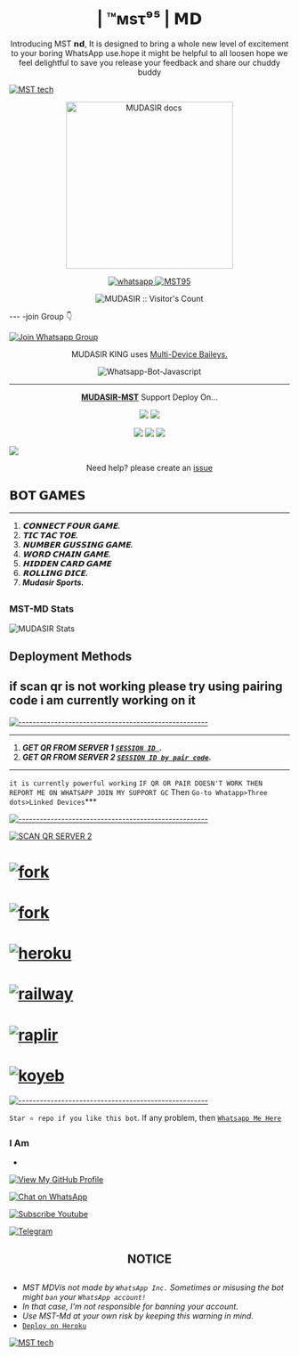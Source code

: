 

<h1 align="center"> | ™мѕτ⁹⁵ | 𝗠𝗗</h1> 
<p align="center"> Introducing MST 𝗻𝗱, It is designed to bring a whole new level of excitement to your boring WhatsApp use.hope it might be helpful to all loosen hope we feel delightful to save you release your feedback and share our chuddy buddy </p>

[![MST tech](https://readme-typing-svg.demolab.com?font=Anton&size=30&pause=998&color=008000&background=F7F2F20A&vCenter=true&random=false&width=465&lines=Hello+Everyone%F0%9F%91%8B!;thank+you+for+visiting+my+Repo;I+am+Mudasir+MST+Sports95+admin+founder+of+this;project;and+creator+too;i'm+looking+forwad+for+your+feedback;love+you+💖+🫂+💕;please!!;read+carefully+this+document;we+are+not+responsible+for+any;faults+or+mistakes+done;by+misbehaving+this+app+😕🙃)](https://github.com/Kingjux)


<p align="center">
  <a href="https://github.com/Mudasirking95/TeamMSTBOT95">
    <img alt="MUDASIR docs" height="300" src="https://telegra.ph/file/b77ecdeaecf7f1327d96d.jpg">
  </a>
</p>
    
   
   
<p align="center">
  <a href="https://wa.me/+923239950046?text=Hi+Bro--+I+Need+Help.+I+messaged+you+from+WASI-md+Repo" target="_blank">
    <img alt="whatsapp" src="https://img.shields.io/badge/ Whatsapp -25D366?style=for-the-badge&logo=whatsapp&logoColor=yellow" />
 
  <a aria-label="MUDASIR KING is free to use" href="https://github.com/Mudasirking95/TeamMSTBOT95" target="_blank">
    <img alt="MST95" src="https://img.shields.io/youtube/channel/subscribers/UCU071AMRqcd5mfTdCgJFwPg" target="_blank" />
  </a>

</p>
<p align="center"><img src="https://profile-counter.glitch.me/{Mudasirking95}/count.svg" alt="MUDASIR :: Visitor's Count" /></p>---
-join Group 👇

[![Join Whatsapp Group](https://img.shields.io/badge/Whatsapp-Group-blue?style=flat-square&logo=Whatsapp)](https://chat.whatsapp.com/ERabPOT0akr9h8lZBfNXHa)



<p align="center"> MUDASIR KING uses
  <a href="https://github.com/adiwajshing/Baileys">Multi-Device Baileys.</a>
</p>
<p align="center">
  <img title="Whatsapp-Bot-Javascript" src="https://img.shields.io/badge/Javascript-363303?style=for-the-badge&logo=javascript&logoColor=c6c631"></img>
</p>

---

<p align="center">
  <a href="https://github.com/Mudasirking95/TeamMSTBOT95"><b>MUDASIR-MST</b></a> Support Deploy On...
</p>

<p align="center">
  <a href="https://github.com/Mudasirking/TeamMSTBOT95/blob/main/temp/deploy-on-vps.md"><img src="https://img.shields.io/badge/self hosting-3d1513?style=for-the-badge&logo=serverless&logoColor=FD5760"></a>
  <a href="https://railway.app/template/GZOvIe?referralCode=wVDLrh"><img src="https://img.shields.io/badge/railway-3e164f?style=for-the-badge&logo=railway&logoColor=0B0D0E"></a>
</p>
<p align="center">
  <a href="https://dashboard.heroku.com/new?template=https%3A%2F%2Fgithub.com%2Fkingjux%2Fvenocyber-md"><img src="https://img.shields.io/badge/heroku-9d7acc?style=for-the-badge&logo=heroku&logoColor=430098"></a>
  <a href="https://venocyber-web01.vercel.app/replit.html"><img src="https://img.shields.io/badge/replit-253c99?style=for-the-badge&logo=replit&logoColor=F26207"></a>
  <a href="https://app.koyeb.com/apps/deploy?type=git&repository=github.com/Mudasirking95/TeamMSTBOT95-md&branch=main&env[SESSION_ID]&env[OWNER_NUMBER]=923239950046&env[MONGODB_URI]&&env[OWNER_NAME]=Mudasirking ᴛᴇᴄʜ&env[KOYEB_API]&env[PREFIX]=.&env[WAPRESENCE]&env[AUTO_READ_STATUS]=true&env[DISABLE_PM]=false&env[PACK_AUTHER]=whatsapp+bot&env[PACK_NAME]=Mudasir ᴛᴇᴄʜ&env[STYLE]=0&env[MODE]=private&env[READ_MESSAGE]=false&env[THEME]=VENOCYBER&env[WARN_COUNT]=3&env[BLOCK_JID]=null&env[TIME_ZONE]=Africa/Dodoma&name=Venocyber-tech&env[KOYEB_NAME]=Mudasir-md&env[SUDO]=null&env[THUMB_IMAGE]=https://telegra.ph/file/689064e344f4c43aea555.jpg"><img src="https://img.shields.io/badge/koyeb-033604?style=for-the-badge&logo=koyeb&logoColor=white"></a>
</p>
  <a href="https://youtu.be/3NdJb6_1cJM"><img src="https://img.shields.io/badge/CodeSpace-green?colorA=%23ff000&colorB=%23017e40&style=for-the-badge&logo=git&logoColor=red"></a></p>
<p align="center">Need help? please create an <a href="https://github.com/Mudasirking95/TeamMSTBOT/issues">issue</a></p>

 



## 𝗕𝗢𝗧 𝗚𝗔𝗠𝗘𝗦
---
1. ***𝗖𝗢𝗡𝗡𝗘𝗖𝗧 𝗙𝗢𝗨𝗥 𝗚𝗔𝗠𝗘.***
2.  ***𝗧𝗜𝗖 𝗧𝗔𝗖 𝗧𝗢𝗘.***
3.  ***𝗡𝗨𝗠𝗕𝗘𝗥 𝗚𝗨𝗦𝗦𝗜𝗡𝗚 𝗚𝗔𝗠𝗘.***
4.  ***𝗪𝗢𝗥𝗗 𝗖𝗛𝗔𝗜𝗡 𝗚𝗔𝗠𝗘.***
5.  ***𝗛𝗜𝗗𝗗𝗘𝗡 𝗖𝗔𝗥𝗗 𝗚𝗔𝗠𝗘***
6.  ***𝗥𝗢𝗟𝗟𝗜𝗡𝗚 𝗗𝗜𝗖𝗘.***
7.  ***Mudasir Sports.***
##


 



<h3>MST-MD Stats</h3>

![MUDASIR Stats](https://github-readme-stats.vercel.app/api/pin/?username=Mudasirking95&repo=TeamMSTBOT95&show_owner=true&theme=dark)


    
   
## Deployment Methods
if scan qr is not working please try using pairing code i am currently working on it
---
[![-----------------------------------------------------](https://raw.githubusercontent.com/andreasbm/readme/master/assets/lines/colored.png)](#table-of-contents)

---
1. ***GET QR FROM SERVER 1 [`SESSION ID `](https://pair-qr-wasi-md.onrender.com).***
2.  ***GET QR FROM SERVER 2 [`SESSION ID by pair code`](https://pair-qr-wasi-md.onrender.com).***
---
`it is currently powerful working` `IF QR OR PAIR DOESN'T WORK THEN REPORT ME ON WHATSAPP JOIN MY SUPPORT GC`
Then `Go-to Whatapp>Three dots>Linked Devices`***

[![-----------------------------------------------------](https://raw.githubusercontent.com/andreasbm/readme/master/assets/lines/colored.png)](#table-of-contents)

<a href="https://pair-qr-wasi-md.onrender.com"><img title="SCAN QR SERVER 2" src="https://img.shields.io/badge/GET SESSION-h?color=blue&style=for-the-badge&logo=msi"></a>
  # <a href="https://pair-qr-wasi-md.onrender.com"><img title="fork" src="https://img.shields.io/badge/pair code -h?color=blue&style=for-the-badge&logo=msi"></a>

# <a href="https://github.com/Mudasirking95/TeamMSTBOT95/fork"><img title="fork" src="https://img.shields.io/badge/FORK THIS REPO-h?color=blue&style=for-the-badge&logo=msi"></a>
# <a href="https://dashboard.heroku.com/new?template=https://github.com/Mudasirking95/TeamMSTBOT95"><img title="heroku" src="https://img.shields.io/badge/DEPLOY ON HEROKU-h?color=blue&style=for-the-badge&logo=msi"></a>
# <a href="https://railway.app/template/tM2McB?referralCode=v7Xehd"><img title="railway" src="https://img.shields.io/badge/DEPLOY ON RAILWAY-h?color=blue&style=for-the-badge&logo=msi"></a>
# <a href="(https://replit.com/github/Mudasirking95/TeamMSTBOT95"><img title="raplir" src="https://img.shields.io/badge/REPLIT-h?color=blue&style=for-the-badge&logo=msi"></a>
# <a href="https://Mudasirking95-9dedcea2edba.herokuapp.com/"><img title="koyeb" src="https://img.shields.io/badge/DEPLOY ON KYOEB-h?color=blue&style=for-the-badge&logo=msi"></a>

[![-----------------------------------------------------](https://raw.githubusercontent.com/andreasbm/readme/master/assets/lines/colored.png)](#table-of-contents)



 `Star ⭐ repo if you like this bot`.
 If any problem, then [`Whatsapp Me Here`](https://wa.me/+923239950046)


### I Am
- 
[![View My GitHub Profile](https://img.shields.io/badge/GitHub-Profile-blue?logo=github)](https://github.com/Mudasirking95)

[![Chat on WhatsApp](https://img.shields.io/badge/WhatsApp-Chat-green?logo=whatsapp)](https://wa.me/+923239950046)

[![Subscribe Youtube](https://img.shields.io/badge/Youtube-Profile-orange?style=flat-square&logo=youtube)](https://youtube.com/@mudasir-56-technical?si=QfyENIhqu1Bsqw)

[![Telegram](https://img.shields.io/badge/Telegram-Profile-blue?style=flat-square&logo=telegram)](https://t.me/@mudasirking95)



<h2 align="center">  NOTICE
</h2>
   
## 
- *MST MDVis not made by `WhatsApp Inc.` Sometimes or misusing the bot might `ban` your `WhatsApp account!`*
- *In that case, I'm not responsible for banning your account.*
- *Use MST-Md at your own risk by keeping this warning in mind.*
- [`Deploy on Heroku`]( https://dashboard.heroku.com/new?template=https://github.com/Mudasirking95/TeamMSTBOT95)

[![MST tech](https://readme-typing-svg.demolab.com?font=Anton&size=30&pause=998&color=F51FFF&background=F7F2F20A&vCenter=true&random=false&width=465&lines=thank+you%F0%9F%91%8B!;for+using+MUDASIR+SPORTS+MST⁹⁵;🙏;🙏+✍🏾;🥰)](https://github.com/Mudasirking95)
